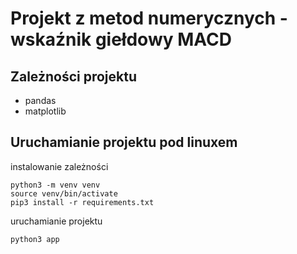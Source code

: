 # Projekt z metod numerycznych - wskaźnik giełdowy MACD

## Zależności projektu
- pandas
- matplotlib

## Uruchamianie projektu pod linuxem
instalowanie zależności
```
python3 -m venv venv
source venv/bin/activate
pip3 install -r requirements.txt
```
uruchamianie projektu
```
python3 app
```
